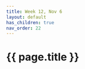 ```yaml
---
title: Week 12, Nov 6
layout: default
has_children: true
nav_order: 22
---
```


# {{ page.title }}

